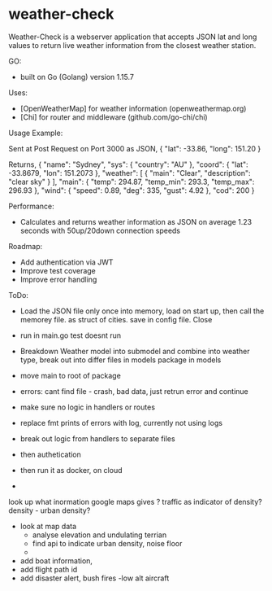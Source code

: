 # weather-check

Weather-Check is a webserver application that accepts JSON lat and long values to return live weather information from the closest weather station.

GO:
- built on Go (Golang) version 1.15.7

Uses:
- [OpenWeatherMap] for weather information (openweathermap.org)
- [Chi] for router and middleware (github.com/go-chi/chi)

Usage Example:

Sent at Post Request on Port 3000 as JSON, 
{
	"lat": -33.86,
	"long": 151.20
}

Returns,
{
    "name": "Sydney",
    "sys": {
        "country": "AU"
    },
    "coord": {
        "lat": -33.8679,
        "lon": 151.2073
    },
    "weather": [
        {
            "main": "Clear",
            "description": "clear sky"
        }
    ],
    "main": {
        "temp": 294.87,
        "temp_min": 293.3,
        "temp_max": 296.93
    },
    "wind": {
        "speed": 0.89,
        "deg": 335,
        "gust": 4.92
    },
    "cod": 200
}

Performance:
- Calculates and returns weather information as JSON on average 1.23 seconds with 50up/20down connection speeds

Roadmap:
- Add authentication via JWT
- Improve test coverage
- Improve error handling

ToDo:
- Load the JSON file only once into memory, load on start up, then call the memorey file. as struct of cities. save in config file. Close 
- run in main.go test doesnt run
- Breakdown Weather model into submodel and combine into weather type, break out into differ files in models package in models
- move main to root of package 
- errors: cant find file - crash, bad data, just retrun error and continue
- make sure no logic in handlers or routes
- replace fmt prints of errors with log, currently not using logs
- break out logic from handlers to separate files

- then authetication

- then run it as docker, on cloud
- 
look up what inormation google maps gives ? traffic as indicator of density? density - urban density?
- look at map data
    - analyse elevation and undulating terrian
    - find api to indicate urban density, noise floor
    - 
- add boat information, 
- add flight path id
- add disaster alert, bush fires
-low alt aircraft 